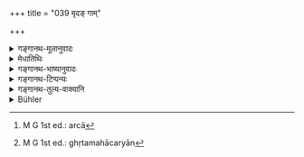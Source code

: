+++
title = "039 मृदङ् गाम्"

+++

<details><summary>गङ्गानथ-मूलानुवादः</summary>

By a mound of clay, a cow, a deity, a Brāhmaṇa, clarified butter, honey, a cross-way and the well-known trees—he shall pass in such a manner as to leave them on his right.—(39)
</details>

<details><summary>मेधातिथिः</summary>

प्रस्थितस्याभिमुखागतान् मृदादीन् प्रत्ययं विधिः । मृदादयो येन दक्षिणो हस्तः तेन कर्तव्याः । उद्धृता च मृदेवं कर्तव्या । एवं हि शास्त्रान्तरं प्रस्थानाधिकारे पठति "प्रदक्षिणम् आवर्त्य" इति । **दैवतं** पटादिलिखितम् अर्चार्थम्[^१००] । गौतमस् तु "देवतायतनानि सप्रदक्षिणम् अनुवर्तेत" (ग्ध् ९.६६) इति पठति । लोकप्रसिद्ध्या चतुर्भुजमार्तण्डागारादि देवतायतनं विज्ञेयम् । "यज्ञगृहाणि च" इत् वक्ष्यति । **मधु** घृतमहाचर्यात्[^१०१] सारघम्, मङ्गल्यमध्यपाठाच् च । **प्रजाता** वनस्पतयो महाप्रमाणाः प्रसिद्धा **वनस्पतयो** महावृक्षाह् प्रमाणतः पुष्पफलातिशयतो वा प्रसिद्धा उदुम्बरादयः । "ऊर्ग् वा उदुम्बरः" (म्स् १.११.८) इत्य् अर्थवादः । ये तु गुणाधिकान् **प्रज्ञातान्** आचक्षते ते निर्मूलप्रसिद्धिमात्रप्रमाणका उपेक्षणीयाः ॥ ४.३९ ॥


[^१०१]:
     M G 1st ed.: ghṛtamahācaryān


[^१००]:
     M G 1st ed.: arcā
</details>

<details><summary>गङ्गानथ-भाष्यानुवादः</summary>

This rule applies to cases where, when a man has started to go, the said things happen to come in his way. He should go in such a manner that-they remain to his right. Another *Smṛti* has laid down, in connection with depatures, that—‘he should walk round rightwards.’

‘*Deity*’—as painted on scrolls, for purposes of worshipping. Gautama has declared that—‘One shall pass round the temples of gods leaving them on his right;’ and, on the strength of popular opinion, the term ‘*deity*’ of the text is to be taken as standing for the temples containing images of the Four-armed *Viṣṇu*, the Sun and other gods;—and the same should be done with sacrificial houses also, as the author is going to declare later on.

‘*Madhu*’—should be taken here as standing for *Honey*, on the strength of its being mentioned along with ‘clarified batter;’ also because it is mentioned in the middle of a number of auspicious things.

‘*Well-known* *trees*’— Large trees, well known for their great utility and size, or, for the large produce of flower and fruits; such trees, for instance, as the *Udumbara*, and the like. ‘The Udumbara is vigour itself,’ says a Vedic description.

Some people have explained ‘*well known*’ as ‘of superior quality.’ But these people, have no support for this, except certain popular notions; and they should be ignored.—(39)
</details>

<details><summary>गङ्गानथ-टिप्पन्यः</summary>

This verse is quoted in *Aparārka*, (p. 176), which explains that the ‘mud’ meant is that *which has been dug out*;—and in *Mitākṣarā* (on 1.133).
</details>

<details><summary>गङ्गानथ-तुल्य-वाक्यानि</summary>

*Gautama* (9.66).—‘A praiseworthy object, an auspicious object, a
temple, a cross-way and such objects,—he shall go round in such a manner as to leave them on his right.’

*Viṣṇu* (63.26-30).—‘He shall go round the cross-ways in such a manner
as to leave them to his right; also a place where deities are being worshipped; also well-known trees; also the fire, the Brāhmaṇa, the courtesan, full water-jar, the mirror, the umbrella, the flag, the banner, the *Bel-* tree and river-whirlpools; also the fan, the
*cāmara*, the horse, the elephant, the cow, curd, milk, honey and fried
grains.’

*Yājñavalkya* (1.133).—‘The deity, the cow, the Brāhmaṇa and the
trees,—he shall pass by in such a manner as to leave them to his right.’

*Mārkaṇḍeya* (Aparārka, p. 176).—‘The road-crossing, and the important
trees he shall salute; and he shall pass by all auspicious objects in such a way as to leave them to his right.’
</details>

<details><summary>Bühler</summary>

039	Let him pass by (a mound of) earth, a cow, an idol, a Brahmana, clarified butter, honey, a crossway, and well-known trees, turning his right hand towards them.
</details>

